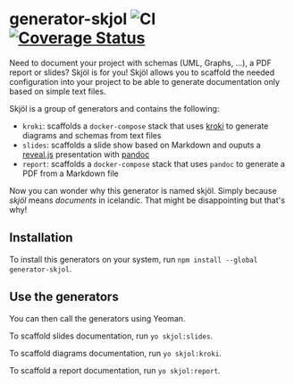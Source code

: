 # generator-skjol ![CI](https://github.com/groovytron/generator-skjol/workflows/CI/badge.svg?branch=master) [![Coverage Status](https://coveralls.io/repos/github/groovytron/generator-skjol/badge.svg?branch=master)](https://coveralls.io/github/groovytron/generator-skjol?branch=master)

Need to document your project with schemas (UML, Graphs, ...), a PDF report or
slides?
Skjöl is for you! Skjöl allows you to scaffold the needed configuration into
your project to be able to generate documentation only based on
simple text files.

Skjöl is a group of generators and contains the following:

- `kroki`: scaffolds a `docker-compose` stack that uses [kroki](https://kroki.io/)
to generate diagrams and schemas from text files
- `slides`: scaffolds a slide show based on Markdown and ouputs
a [reveal.js](https://revealjs.com/) presentation with [pandoc](https://pandoc.org/)
- `report`: scaffolds a `docker-compose` stack that uses `pandoc` to generate
a PDF from a Markdown file

Now you can wonder why this generator is named skjöl. Simply because *skjöl*
means *documents* in icelandic. That might be disappointing but that's why!

## Installation

To install this generators on your system, run
`npm install --global generator-skjol`.

## Use the generators

You can then call the generators using Yeoman.

To scaffold slides documentation, run `yo skjol:slides`.

To scaffold diagrams documentation, run `yo skjol:kroki`.

To scaffold a report documentation, run `yo skjol:report`.
